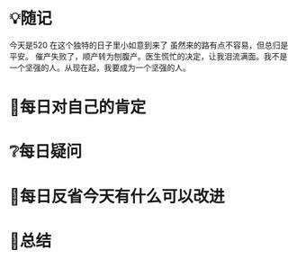 # 💡随记
今天是520
在这个独特的日子里小如意到来了
虽然来的路有点不容易，但总归是平安。
催产失败了，顺产转为刨腹产。医生慌忙的决定，让我泪流满面。我不是一个坚强的人。从现在起，我要成为一个坚强的人。

# 🥇每日对自己的肯定


# ❔每日疑问
 
# 💭每日反省今天有什么可以改进

# 🎈总结


